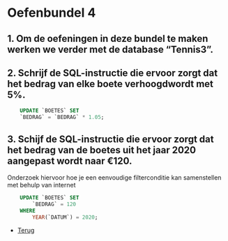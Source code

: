 # Oefenbundel 4

## 1. Om de oefeningen in deze bundel te maken werken we verder met de database “Tennis3”.

## 2. Schrijf de SQL-instructie die ervoor zorgt dat het bedrag van elke boete verhoogdwordt met 5%.

```sql
    UPDATE `BOETES` SET
    `BEDRAG` = `BEDRAG` * 1.05;
```

## 3. Schijf de SQL-instructie die ervoor zorgt dat het bedrag van de boetes uit het jaar 2020 aangepast wordt naar €120.

Onderzoek hiervoor hoe je een eenvoudige filterconditie kan samenstellen met behulp van internet

```sql
    UPDATE `BOETES` SET
        `BEDRAG` = 120
    WHERE
        YEAR(`DATUM`) = 2020;
```

- [Terug](/Index/Oefeningen-Databases/Deel3.md)